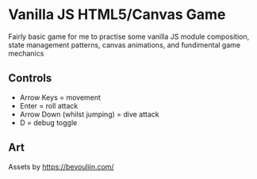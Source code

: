 # Vanilla JS HTML5/Canvas Game

Fairly basic game for me to practise some vanilla JS module composition, state management patterns, canvas animations, and fundimental game mechanics

## Controls
- Arrow Keys = movement
- Enter = roll attack
- Arrow Down (whilst jumping) = dive attack
- D = debug toggle

## Art
Assets by https://bevouliin.com/
